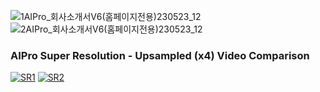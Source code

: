 
![1AIPro_회사소개서V6(홈페이지전용)230523_12](https://github.com/CheaeunLee/Test/assets/127072960/62142b33-162b-4158-8e20-a332ba2449ec) ![2AIPro_회사소개서V6(홈페이지전용)230523_12](https://github.com/CheaeunLee/Test/assets/127072960/e79f9285-e170-40a3-8e77-8cdd1ef63a56)


### **AIPro Super Resolution - Upsampled (x4) Video Comparison**
[![SR1](https://img.youtube.com/vi/nNWG7DGQrYs/maxresdefault.jpg)](https://youtu.be/nNWG7DGQrYs) [![SR2](https://img.youtube.com/vi/Q6KqRZ9lyes/maxresdefault.jpg)](https://youtu.be/Q6KqRZ9lyes)





